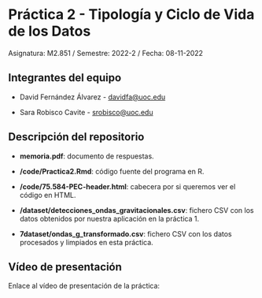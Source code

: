 # Práctica 2 - Tipología y Ciclo de Vida de los Datos

Asignatura: M2.851 / Semestre: 2022-2 / Fecha: 08-11-2022

## Integrantes del equipo

* David Fernández Álvarez - davidfa@uoc.edu

* Sara Robisco Cavite - srobisco@uoc.edu

## Descripción del repositorio

- **memoria.pdf**: documento de respuestas.
    
- **/code/Practica2.Rmd**: código fuente del programa en R. 
    
- **/code/75.584-PEC-header.html**: cabecera por si queremos ver el código en HTML.

- **/dataset/detecciones_ondas_gravitacionales.csv**: fichero CSV con los datos obtenidos por nuestra aplicación en la práctica 1.

- **7dataset/ondas_g_transformado.csv**: fichero CSV con los datos procesados y limpiados en esta práctica.
    

## Vídeo de presentación

Enlace al vídeo de presentación de la práctica:
